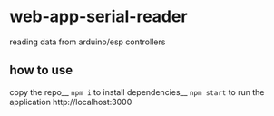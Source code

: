 # web-app-serial-reader
reading data from arduino/esp controllers

## how to use
copy the repo__
`npm i` to install dependencies__
`npm start` to run the application http://localhost:3000
